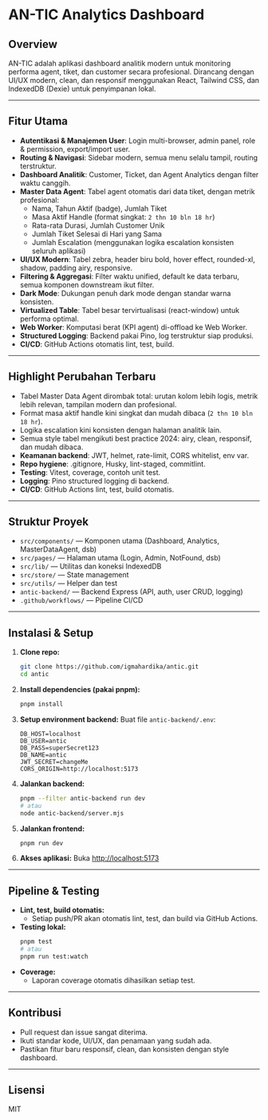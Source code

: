 # AN-TIC Analytics Dashboard

## Overview
AN-TIC adalah aplikasi dashboard analitik modern untuk monitoring performa agent, tiket, dan customer secara profesional. Dirancang dengan UI/UX modern, clean, dan responsif menggunakan React, Tailwind CSS, dan IndexedDB (Dexie) untuk penyimpanan lokal.

---

## Fitur Utama
- **Autentikasi & Manajemen User**: Login multi-browser, admin panel, role & permission, export/import user.
- **Routing & Navigasi**: Sidebar modern, semua menu selalu tampil, routing terstruktur.
- **Dashboard Analitik**: Customer, Ticket, dan Agent Analytics dengan filter waktu canggih.
- **Master Data Agent**: Tabel agent otomatis dari data tiket, dengan metrik profesional:
  - Nama, Tahun Aktif (badge), Jumlah Tiket
  - Masa Aktif Handle (format singkat: `2 thn 10 bln 18 hr`)
  - Rata-rata Durasi, Jumlah Customer Unik
  - Jumlah Tiket Selesai di Hari yang Sama
  - Jumlah Escalation (menggunakan logika escalation konsisten seluruh aplikasi)
- **UI/UX Modern**: Tabel zebra, header biru bold, hover effect, rounded-xl, shadow, padding airy, responsive.
- **Filtering & Aggregasi**: Filter waktu unified, default ke data terbaru, semua komponen downstream ikut filter.
- **Dark Mode**: Dukungan penuh dark mode dengan standar warna konsisten.
- **Virtualized Table**: Tabel besar tervirtualisasi (react-window) untuk performa optimal.
- **Web Worker**: Komputasi berat (KPI agent) di-offload ke Web Worker.
- **Structured Logging**: Backend pakai Pino, log terstruktur siap produksi.
- **CI/CD**: GitHub Actions otomatis lint, test, build.

---

## Highlight Perubahan Terbaru
- Tabel Master Data Agent dirombak total: urutan kolom lebih logis, metrik lebih relevan, tampilan modern dan profesional.
- Format masa aktif handle kini singkat dan mudah dibaca (`2 thn 10 bln 18 hr`).
- Logika escalation kini konsisten dengan halaman analitik lain.
- Semua style tabel mengikuti best practice 2024: airy, clean, responsif, dan mudah dibaca.
- **Keamanan backend**: JWT, helmet, rate-limit, CORS whitelist, env var.
- **Repo hygiene**: .gitignore, Husky, lint-staged, commitlint.
- **Testing**: Vitest, coverage, contoh unit test.
- **Logging**: Pino structured logging di backend.
- **CI/CD**: GitHub Actions lint, test, build otomatis.

---

## Struktur Proyek
- `src/components/` — Komponen utama (Dashboard, Analytics, MasterDataAgent, dsb)
- `src/pages/` — Halaman utama (Login, Admin, NotFound, dsb)
- `src/lib/` — Utilitas dan koneksi IndexedDB
- `src/store/` — State management
- `src/utils/` — Helper dan test
- `antic-backend/` — Backend Express (API, auth, user CRUD, logging)
- `.github/workflows/` — Pipeline CI/CD

---

## Instalasi & Setup
1. **Clone repo:**
   ```bash
   git clone https://github.com/igmahardika/antic.git
   cd antic
   ```
2. **Install dependencies (pakai pnpm):**
   ```bash
   pnpm install
   ```
3. **Setup environment backend:**
   Buat file `antic-backend/.env`:
   ```env
   DB_HOST=localhost
   DB_USER=antic
   DB_PASS=superSecret123
   DB_NAME=antic
   JWT_SECRET=changeMe
   CORS_ORIGIN=http://localhost:5173
   ```
4. **Jalankan backend:**
   ```bash
   pnpm --filter antic-backend run dev
   # atau
   node antic-backend/server.mjs
   ```
5. **Jalankan frontend:**
   ```bash
   pnpm run dev
   ```
6. **Akses aplikasi:**
   Buka [http://localhost:5173](http://localhost:5173)

---

## Pipeline & Testing
- **Lint, test, build otomatis:**
  - Setiap push/PR akan otomatis lint, test, dan build via GitHub Actions.
- **Testing lokal:**
  ```bash
  pnpm test
  # atau
  pnpm run test:watch
  ```
- **Coverage:**
  - Laporan coverage otomatis dihasilkan setiap test.

---

## Kontribusi
- Pull request dan issue sangat diterima.
- Ikuti standar kode, UI/UX, dan penamaan yang sudah ada.
- Pastikan fitur baru responsif, clean, dan konsisten dengan style dashboard.

---

## Lisensi
MIT
